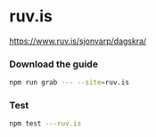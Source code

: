 # ruv.is

https://www.ruv.is/sjonvarp/dagskra/

### Download the guide

```sh
npm run grab --- --site=ruv.is
```

### Test

```sh
npm test ---ruv.is
```
